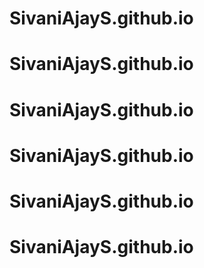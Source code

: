 # SivaniAjayS.github.io
# SivaniAjayS.github.io
# SivaniAjayS.github.io
# SivaniAjayS.github.io
# SivaniAjayS.github.io
# SivaniAjayS.github.io
